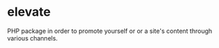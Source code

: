 # elevate
PHP package in order to promote yourself or or a site's content through various channels.
